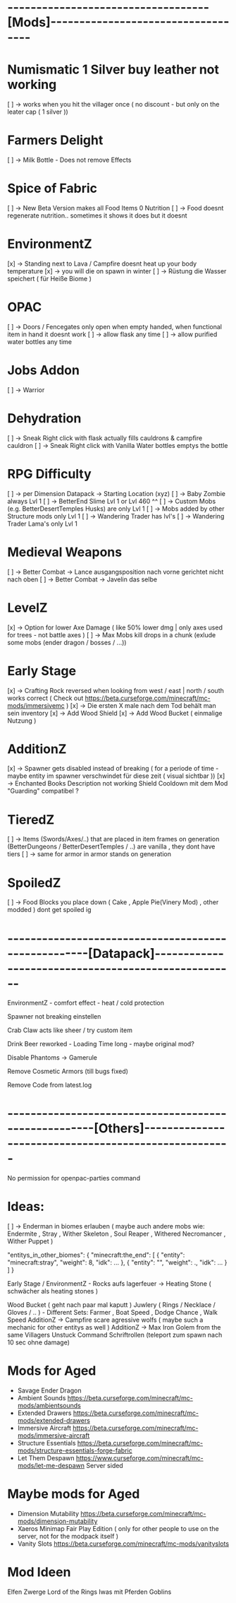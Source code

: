 
# -----------------------------------[Mods]-----------------------------------

# Numismatic 1 Silver buy leather not working
[ ] -> works when you hit the villager once ( no discount - but only on the leater cap ( 1 silver ))

# Farmers Delight
[ ] -> Milk Bottle - Does not remove Effects

# Spice of Fabric
[ ] -> New Beta Version makes all Food Items 0 Nutrition
[ ] -> Food doesnt regenerate nutrition.. sometimes it shows it does but it doesnt

# EnvironmentZ
[x] -> Standing next to Lava / Campfire doesnt heat up your body temperature
[x] -> you will die on spawn in winter
[ ] -> Rüstung die Wasser speichert ( für Heiße Biome )

# OPAC
[ ] -> Doors / Fencegates only open when empty handed, when functional item in hand it doesnt work
[ ] -> allow flask any time
[ ] -> allow purified water bottles any time

# Jobs Addon
[ ] -> Warrior

# Dehydration
[ ] -> Sneak Right click with flask actually fills cauldrons & campfire cauldron
[ ] -> Sneak Right click with Vanilla Water bottles emptys the bottle

# RPG Difficulty
[ ] -> per Dimension Datapack -> Starting Location (xyz)
[ ] -> Baby Zombie always Lvl 1
[ ] -> BetterEnd Slime Lvl 1 or Lvl 460 ^^
[ ] -> Custom Mobs (e.g. BetterDesertTemples Husks) are only Lvl 1
[ ] -> Mobs added by other Structure mods only Lvl 1
[ ] -> Wandering Trader has lvl's 
[ ] -> Wandering Trader Lama's only Lvl 1

# Medieval Weapons
[ ] -> Better Combat -> Lance ausgangsposition nach vorne gerichtet nicht nach oben
[ ] -> Better Combat -> Javelin das selbe

# LevelZ
[x] -> Option for lower Axe Damage ( like 50% lower dmg | only axes used for trees - not battle axes )
[ ] -> Max Mobs kill drops in a chunk (exlude some mobs (ender dragon / bosses / ...))

# Early Stage
[x] -> Crafting Rock reversed when looking from west / east | north / south works correct ( Check out https://beta.curseforge.com/minecraft/mc-mods/immersivemc )
[x] -> Die ersten X male nach dem Tod behält man sein inventory
[x] -> Add Wood Shield
[x] -> Add Wood Bucket ( einmalige Nutzung )

# AdditionZ
[x] -> Spawner gets disabled instead of breaking ( for a periode of time - maybe entity im spawner verschwindet für diese zeit ( visual sichtbar ))
[x] -> Enchanted Books Description not working
Shield Cooldown mit dem Mod "Guarding" compatibel ?

# TieredZ
[ ] -> Items (Swords/Axes/..) that are placed in item frames on generation (BetterDungeons / BetterDesertTemples / ..) are vanilla , they dont have tiers
[ ] -> same for armor in armor stands on generation

# SpoiledZ
[ ] -> Food Blocks you place down ( Cake , Apple Pie(Vinery Mod) , other modded ) dont get spoiled ig

# ----------------------------------------------------[Datapack]----------------------------------------------------

EnvironmentZ - comfort effect - heat / cold protection

Spawner not breaking einstellen

Crab Claw acts like sheer / try custom item 

Drink Beer reworked - Loading Time long - maybe original mod?

Disable Phantoms -> Gamerule

Remove Cosmetic Armors (till bugs fixed)

Remove Code from latest.log

# -----------------------------------------------------[Others]-----------------------------------------------------

No permission for openpac-parties command

# Ideas:

[ ] -> Enderman in biomes erlauben ( maybe auch andere mobs wie: Endermite , Stray , Wither Skeleton , Soul Reaper , Withered Necromancer , Wither Puppet )

"entitys_in_other_biomes": {
    "minecraft:the_end": [
        {
            "entity": "minecraft:stray",
            "weight": 8,
            "idk": ...
        },
        {
            "entity": "",
            "weight": .,
            "idk": ...
        }
    ]
}

Early Stage / EnvironmentZ - Rocks aufs lagerfeuer -> Heating Stone ( schwächer als heating stones )

Wood Bucket ( geht nach paar mal kaputt )
Juwlery ( Rings / Necklace / Gloves / .. ) - Different Sets: Farmer , Boat Speed , Dodge Chance , Walk Speed
AdditionZ -> Campfire scare agressive wolfs ( maybe such a mechanic for other entitys as well )
AdditionZ -> Max Iron Golem from the same Villagers
Unstuck Command
Schriftrollen (teleport zum spawn nach 10 sec ohne damage)

# Mods for Aged

* Savage Ender Dragon
* Ambient Sounds https://beta.curseforge.com/minecraft/mc-mods/ambientsounds
* Extended Drawers https://beta.curseforge.com/minecraft/mc-mods/extended-drawers
* Immersive Aircraft https://beta.curseforge.com/minecraft/mc-mods/immersive-aircraft
* Structure Essentials https://beta.curseforge.com/minecraft/mc-mods/structure-essentials-forge-fabric
* Let Them Despawn https://www.curseforge.com/minecraft/mc-mods/let-me-despawn Server sided

# Maybe mods for Aged
* Dimension Mutability https://beta.curseforge.com/minecraft/mc-mods/dimension-mutability
* Xaeros Minimap Fair Play Edition ( only for other people to use on the server, not for the modpack itself )
* Vanity Slots https://beta.curseforge.com/minecraft/mc-mods/vanityslots

# Mod Ideen

Elfen
Zwerge
Lord of the Rings
Iwas mit Pferden
Goblins
